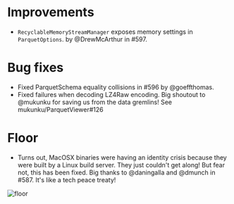 # Improvements

- `RecyclableMemoryStreamManager` exposes memory settings in `ParquetOptions`. by @DrewMcArthur in #597.

# Bug fixes

- Fixed ParquetSchema equality collisions in #596 by @goeffthomas.
- Fixed failures when decoding LZ4Raw encoding. Big shoutout to @mukunku for saving us from the data gremlins! See mukunku/ParquetViewer#126

# Floor

- Turns out, MacOSX binaries were having an identity crisis because they were built by a Linux build server. They just couldn't get along! But fear not, this has been fixed. Big thanks to @daningalla and @dmunch in #587. It's like a tech peace treaty!

![floor](https://github.com/user-attachments/assets/6a643a36-36cd-4c1d-892b-3c6bd2593f27)

